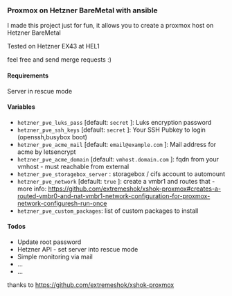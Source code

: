### Proxmox on Hetzner BareMetal with ansible

I made this project just for fun, it allows you to create a proxmox host on Hetzner BareMetal

Tested on Hetzner EX43 at HEL1


feel free and send merge requests :)

#### Requirements

Server in rescue mode

#### Variables

 * `hetzner_pve_luks_pass` [default: `secret` ]: Luks encryption password 
 * `hetzner_pve_ssh_keys` [default: `secret` ]: Your SSH Pubkey to login (openssh,busybox boot)
 * `hetzner_pve_acme_mail` [default: `email@example.com` ]: Mail address for acme by letsencrypt
 * `hetzner_pve_acme_domain` [default: `vmhost.domain.com` ]: fqdn from your vmhost - must reachable from external
 * `hetzner_pve_storagebox_server` : storagebox / cifs account to automount
 * `hetzner_pve_network`  [default: `true` ]: create a vmbr1 and routes that - more info: https://github.com/extremeshok/xshok-proxmox#creates-a-routed-vmbr0-and-nat-vmbr1-network-configuration-for-proxmox-network-configuresh-run-once
 * `hetzner_pve_custom_packages`:  list of custom packages to install


#### Todos

  * Update root password
  * Hetzner API - set server into rescue mode
  * Simple monitoring via mail
  * ...
  * ...


thanks to https://github.com/extremeshok/xshok-proxmox

